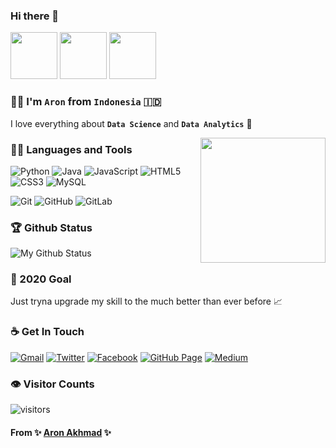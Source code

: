 ### Hi there 👋

<p align="left">
  <img src="https://i.pinimg.com/originals/0b/f2/ba/0bf2baebc370e83b26b1e5ef6a558f07.gif" width="75px">
  <img src="https://media.tenor.com/images/a03e50aa358b7cab991f58b43e1a942a/tenor.gif" width="75px">
  <img src="https://i.pinimg.com/originals/19/da/42/19da4277bf5a2000cf610b933f1ea50e.gif" width="75px">
</p>

### 👦🏻 I'm `Aron` from `Indonesia` 🇮🇩
I love everything about **`Data Science`** and **`Data Analytics`** 🤎

<img align='right' src='https://i.pinimg.com/originals/f8/39/9a/f8399acd37f858c850bbebc2fd5d349e.gif' width='200"'>

### 👨‍💻 Languages and Tools
![Python](https://img.shields.io/badge/-Python-black?style=flat&logo=python)
![Java](https://img.shields.io/badge/Java-orange?style=flat&logo=java&logoColor=white)
![JavaScript](https://img.shields.io/badge/-JavaScript-black?style=flat&logo=javascript)
![HTML5](https://img.shields.io/badge/-HTML5-E34F26?style=flat&logo=html5&logoColor=white)
![CSS3](https://img.shields.io/badge/-CSS3-1572B6?style=flat&logo=css3)
![MySQL](https://img.shields.io/badge/-MySQL-black?style=flat&logo=mysql)

![Git](https://img.shields.io/badge/-Git-black?style=flat&logo=git)
![GitHub](https://img.shields.io/badge/-GitHub-181717?style=flat&logo=github)
![GitLab](https://img.shields.io/badge/-GitLab-FCA121?style=flat&logo=gitlab)


### 🏆 Github Status
![My Github Status](https://github-readme-stats.vercel.app/api?username=aronakhmad&show_icons=true&hide_border=true)


### 🔭 2020 Goal
Just tryna upgrade my skill to the much better than ever before 📈


### ☕ Get In Touch
[![Gmail](http://img.shields.io/badge/Gmail--181717?style=social&logo=gmail)](mailto:aronakhmad@gmail.com)
[![Twitter](http://img.shields.io/badge/Twitter--181717?style=social&logo=twitter)](https://twitter.com/aronymous97)
[![Facebook](http://img.shields.io/badge/Facebook--181717?style=social&logo=facebook)](https://www.facebook.com/aron.akhmad.161/)
[![GitHub Page](https://img.shields.io/badge/GitHub%20Page--181717?style=social&logo=github)](https://aronakhmad.github.io)
[![Medium](http://img.shields.io/badge/Medium--181717?style=social&logo=medium)](https://aronakhmad.medium.com/)


### 👁 Visitor Counts
![visitors](https://visitor-badge.glitch.me/badge?page_id=aronakhmad.aronakhmad)

#### From ✨ [Aron Akhmad](https://github.com/aronakhmad) ✨
